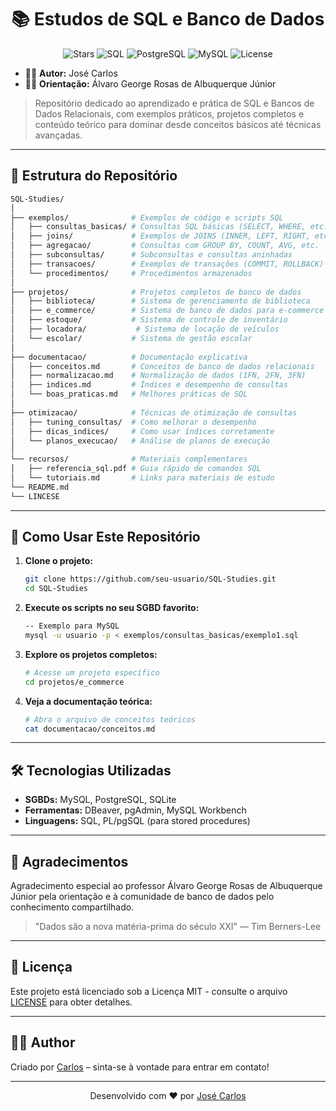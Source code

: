 <h1 align="center">📚 Estudos de SQL e Banco de Dados </h1>

<div align="center">
  <img src="https://img.shields.io/github/stars/carlos0ff/java-learn?style=for-the-badge&color=yellow" alt="Stars">
  <img src="https://img.shields.io/badge/SQL-4479A1?style=for-the-badge&logo=mysql&logoColor=white" alt="SQL">
  <img src="https://img.shields.io/badge/PostgreSQL-4169E1?style=for-the-badge&logo=postgresql&logoColor=white" alt="PostgreSQL">
  <img src="https://img.shields.io/badge/MySQL-4479A1?style=for-the-badge&logo=mysql&logoColor=white" alt="MySQL">
  <img src="https://img.shields.io/badge/license-MIT-green?style=for-the-badge&logo=open-source-initiative" alt="License">
</div>

- 👨‍💻 **Autor:** José Carlos 
- 👨‍🏫 **Orientação:** Álvaro George Rosas de Albuquerque Júnior

> Repositório dedicado ao aprendizado e prática de SQL e Bancos de Dados Relacionais, com exemplos práticos, projetos completos e conteúdo teórico para dominar desde conceitos básicos até técnicas avançadas.

---

## 📂 Estrutura do Repositório

```bash
SQL-Studies/
│
├── exemplos/              # Exemplos de código e scripts SQL
│   ├── consultas_basicas/ # Consultas SQL básicas (SELECT, WHERE, etc.)
│   ├── joins/             # Exemplos de JOINS (INNER, LEFT, RIGHT, etc.)
│   ├── agregacao/         # Consultas com GROUP BY, COUNT, AVG, etc.
│   ├── subconsultas/      # Subconsultas e consultas aninhadas
│   ├── transacoes/        # Exemplos de transações (COMMIT, ROLLBACK)
│   └── procedimentos/     # Procedimentos armazenados
│
├── projetos/              # Projetos completos de banco de dados
│   ├── biblioteca/        # Sistema de gerenciamento de biblioteca
│   ├── e_commerce/        # Sistema de banco de dados para e-commerce
│   ├── estoque/           # Sistema de controle de inventário
│   ├── locadora/           # Sistema de locação de veículos
│   └── escolar/           # Sistema de gestão escolar
│
├── documentacao/          # Documentação explicativa
│   ├── conceitos.md       # Conceitos de banco de dados relacionais
│   ├── normalizacao.md    # Normalização de dados (1FN, 2FN, 3FN)
│   ├── indices.md         # Índices e desempenho de consultas
│   └── boas_praticas.md   # Melhores práticas de SQL
│
├── otimizacao/            # Técnicas de otimização de consultas
│   ├── tuning_consultas/  # Como melhorar o desempenho
│   ├── dicas_indices/     # Como usar índices corretamente
│   └── planos_execucao/   # Análise de planos de execução
│
└── recursos/              # Materiais complementares
│   ├── referencia_sql.pdf # Guia rápido de comandos SQL
│   └── tutoriais.md       # Links para materiais de estudo
└── README.md 
└── LINCESE
```

---

## 🚀 Como Usar Este Repositório

1. **Clone o projeto:**
   ```bash
   git clone https://github.com/seu-usuario/SQL-Studies.git
   cd SQL-Studies
   ```

2. **Execute os scripts no seu SGBD favorito:**
   ```bash
   -- Exemplo para MySQL
   mysql -u usuario -p < exemplos/consultas_basicas/exemplo1.sql
   ```

3. **Explore os projetos completos:**
   ```bash
   # Acesse um projeto específico
   cd projetos/e_commerce
   ```

4. **Veja a documentação teórica:**
   ```bash
   # Abra o arquivo de conceitos teóricos
   cat documentacao/conceitos.md
   ```

---

## 🛠️ Tecnologias Utilizadas

- **SGBDs:** MySQL, PostgreSQL, SQLite  
- **Ferramentas:** DBeaver, pgAdmin, MySQL Workbench  
- **Linguagens:** SQL, PL/pgSQL (para stored procedures)  

---

## 🙏 Agradecimentos

Agradecimento especial ao professor Álvaro George Rosas de Albuquerque Júnior pela orientação e à comunidade de banco de dados pelo conhecimento compartilhado.

>"Dados são a nova matéria-prima do século XXI" — Tim Berners-Lee

---

## 📄 Licença
Este projeto está licenciado sob a Licença MIT - consulte o arquivo [LICENSE](LICENSE) para obter detalhes.

---

## 👨‍💻 Author

Criado por [Carlos](https://github.com/carlos0ff) – sinta-se à vontade para entrar em contato!

--- 

<p align="center"> Desenvolvido com ❤️ por <a href="https://github.com/carlos0ff">José Carlos</a> </p>

